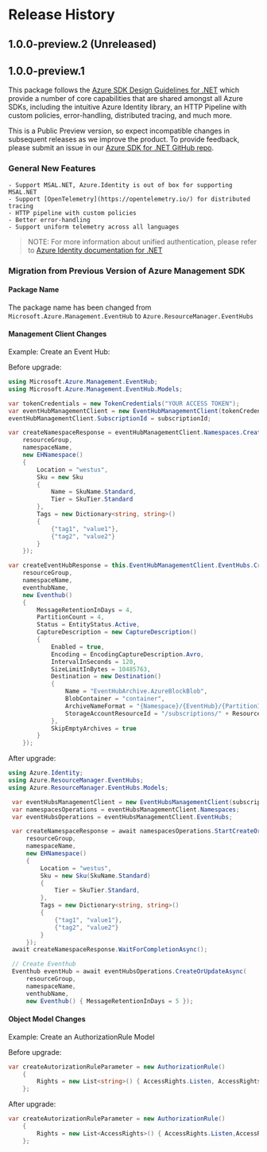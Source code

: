 # Release History

## 1.0.0-preview.2 (Unreleased)


## 1.0.0-preview.1

This package follows the [Azure SDK Design Guidelines for .NET](https://azure.github.io/azure-sdk/dotnet_introduction.html) which provide a number of core capabilities that are shared amongst all Azure SDKs, including the intuitive Azure Identity library, an HTTP Pipeline with custom policies, error-handling, distributed tracing, and much more.

This is a Public Preview version, so expect incompatible changes in subsequent releases as we improve the product. To provide feedback, please submit an issue in our [Azure SDK for .NET GitHub repo](https://github.com/Azure/azure-sdk-for-net/issues).

### General New Features

    - Support MSAL.NET, Azure.Identity is out of box for supporting MSAL.NET
    - Support [OpenTelemetry](https://opentelemetry.io/) for distributed tracing
    - HTTP pipeline with custom policies
    - Better error-handling
    - Support uniform telemetry across all languages

> NOTE: For more information about unified authentication, please refer to [Azure Identity documentation for .NET](https://docs.microsoft.com//dotnet/api/overview/azure/identity-readme?view=azure-dotnet)

### Migration from Previous Version of Azure Management SDK

#### Package Name
The package name has been changed from `Microsoft.Azure.Management.EventHub` to `Azure.ResourceManager.EventHubs`

#### Management Client Changes

Example: Create an Event Hub:

Before upgrade:
```csharp
using Microsoft.Azure.Management.EventHub;
using Microsoft.Azure.Management.EventHub.Models;

var tokenCredentials = new TokenCredentials("YOUR ACCESS TOKEN");
var eventHubManagementClient = new EventHubManagementClient(tokenCredentials);
eventHubManagementClient.SubscriptionId = subscriptionId;

var createNamespaceResponse = eventHubManagementClient.Namespaces.CreateOrUpdate(
    resourceGroup,
    namespaceName,
    new EHNamespace()
    {
        Location = "westus",
        Sku = new Sku
        {
            Name = SkuName.Standard,
            Tier = SkuTier.Standard
        },
        Tags = new Dictionary<string, string>()
        {
            {"tag1", "value1"},
            {"tag2", "value2"}
        }
    });

var createEventHubResponse = this.EventHubManagementClient.EventHubs.CreateOrUpdate(
    resourceGroup,
    namespaceName,
    eventhubName,
    new Eventhub()
    {
        MessageRetentionInDays = 4,
        PartitionCount = 4,
        Status = EntityStatus.Active,
        CaptureDescription = new CaptureDescription()
        {
            Enabled = true,
            Encoding = EncodingCaptureDescription.Avro,
            IntervalInSeconds = 120,
            SizeLimitInBytes = 10485763,
            Destination = new Destination()
            {
                Name = "EventHubArchive.AzureBlockBlob",
                BlobContainer = "container",
                ArchiveNameFormat = "{Namespace}/{EventHub}/{PartitionId}/{Year}/{Month}/{Day}/{Hour}/{Minute}/{Second}",
                StorageAccountResourceId = "/subscriptions/" + ResourceManagementClient.SubscriptionId.ToString() + "/resourcegroups/v-ajnavtest/providers/Microsoft.Storage/storageAccounts/testingsdkeventhubnew"
            },
            SkipEmptyArchives = true
        }
    });
```

After upgrade:
```csharp
using Azure.Identity;
using Azure.ResourceManager.EventHubs;
using Azure.ResourceManager.EventHubs.Models;

 var eventHubsManagementClient = new EventHubsManagementClient(subscriptionId, new DefaultAzureCredential());
 var namespacesOperations = eventHubsManagementClient.Namespaces;
 var eventHubsOperations = eventHubsManagementClient.EventHubs;

 var createNamespaceResponse = await namespacesOperations.StartCreateOrUpdateAsync(
     resourceGroup,
     namespaceName,
     new EHNamespace()
     {
         Location = "westus",
         Sku = new Sku(SkuName.Standard)
         {
             Tier = SkuTier.Standard,
         },
         Tags = new Dictionary<string, string>()
         {
             {"tag1", "value1"},
             {"tag2", "value2"}
         }
     });
 await createNamespaceResponse.WaitForCompletionAsync();

 // Create Eventhub
 Eventhub eventHub = await eventHubsOperations.CreateOrUpdateAsync(
     resourceGroup,
     namespaceName,
     venthubName,
     new Eventhub() { MessageRetentionInDays = 5 });
```

#### Object Model Changes

Example: Create an AuthorizationRule Model

Before upgrade:
```csharp
var createAutorizationRuleParameter = new AuthorizationRule()
    {
        Rights = new List<string>() { AccessRights.Listen, AccessRights.Send }
    };
```

After upgrade:
```csharp
var createAutorizationRuleParameter = new AuthorizationRule()
    {
        Rights = new List<AccessRights>() { AccessRights.Listen,AccessRights.Send}
    };
```
